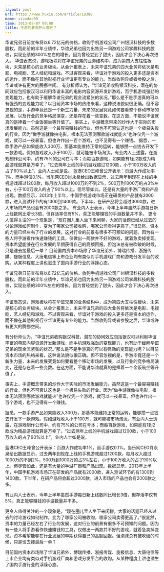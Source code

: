 ```yaml
---
layout: post
url: https://www.huxiu.com/article/18388
name: xiaodao99
time: 2013-08-07 09:08
title: 手游的春天肝火虚旺？
---
```

华谊兄弟日前宣布将以6.72亿元的价格，收购手机游戏公司广州银汉科技的多数股权。而此前的半年业绩中，华谊兄弟也因为出售另一间游戏公司掌趣科技的股权，实现业绩的300%左右的增长。因为曾经尝到了甜头，因此才会下决心再次进入。 华谊表态说，游戏板块将在华谊兄弟的业务结构中，成为第四大支柱性板块，未来是核心的业务板块。从会计报表上，未来华谊兄弟的四大业务将依次是电影、电视剧、艺人经纪和游戏。不过客观来看，华谊对于游戏的投入更多还是资本的运作，而不像在其他影视行业华谊更有专业的能力。当然收购异或者参股之后，华谊或许有更大的腾挪空间。 有分析师认为，“华谊兄弟收购银汉科技，潜在的协同效应包括银汉可以利用华谊丰富的电影内容资源开发新游戏，而手机游戏强劲的变现能力，也有助于缓解华谊兄弟的现金流紧张的状况。”那么是不是手游真的可以有强劲的变现能力呢？以目前资本市场的热络来看，这种说法貌似很正确。但不容忽视的是，手游毕竟还是一个新生力量，未来的发展究竟如何要看整个移动市场的发展，以及行业的竞争格局演变，还是存在着一些变数。在这方面，不能说华谊就真的是捧着一个金饭碗坐等升值了。 事实上，手游概念带来的炒作大于实际的市场发展能力。虽然这是一个最容易赚钱的行业，但也不可否认这也是一个极易失败的行业。因为“做手游就像拍电影，根本无法预测哪款游戏就能火”也许仅凭一个游戏，就可以一夜暴富。但也许作出一百个游戏，也不见得有一个赚钱。 据悉，一款手游产品如果能收入300万，那基本能维持正常的运转，能够攒一点钱去开发下一款游戏。假如游戏收入小于100万，就可能被市场淘汰。有业内人士透露，在游戏制作公司中，约有75%的公司在亏本；而每百款游戏，如果能有1到2款成为精品游戏就算是万幸了。“过去两年上线的手机游戏超过1200款，小于100万收入的占了90%以上”，业内人士如是说。 蓝港CEO王峰曾公开表示：页游大作成功率1%，而手游仅0.1%。当乐网CEO肖永泉给出数据显示，过去两年到现在上线的手机游戏超过1200款，每月收入超过1000万的不到2%，500万到1000万的占3%左右，小于100万收入的占了90%以上。但尽管如此，还是有大量的手游厂商和产品出现。数据显示，2013年上半年，中国手机游戏市场正在研发的产品就有2000款，进入测试环节的有1300到1400款。下半年，在研产品将会超过3000款，进入市场的产品也会有2000款之多。 有业内人士表示，今年上半年虽然手游每日新上线数同比增长3倍，但存活率仅有5%，真正能够赚钱的手游数量并不多。 更令人值得关注的一个现象是，“现在圈儿里人坐下来闲聊，大家的话题已经从过去的讨论游戏如何制作，变为了哪家公司被收购，哪家公司卖得更高了。”很显然，资本的力量已经左右了行业的发展，这对行业的前景有很多不可预知的问题。因为有一些人将手游看作快速赚钱的工具，仅做出一两款并不好的游戏，就着急卖掉变现。资本希望能够在行业发展的早期获得自己的高额回报。但泡沫总有被吹破的时候，只是谁去接最后一单？ 目前国内资本市场除了华谊兄弟外，博瑞传播、浙报传媒、旋极信息、大唐电信等上市企业均有类似对手机游戏厂商和游戏分发平台的收购。从某种程度上讲也滋生了国内手游行业的浮躁心态。

华谊兄弟日前宣布将以6.72亿元的价格，收购手机游戏公司广州银汉科技的多数股权。而此前的半年业绩中，华谊兄弟也因为出售另一间游戏公司掌趣科技的股权，实现业绩的300%左右的增长。因为曾经尝到了甜头，因此才会下决心再次进入。

华谊表态说，游戏板块将在华谊兄弟的业务结构中，成为第四大支柱性板块，未来是核心的业务板块。从会计报表上，未来华谊兄弟的四大业务将依次是电影、电视剧、艺人经纪和游戏。不过客观来看，华谊对于游戏的投入更多还是资本的运作，而不像在其他影视行业华谊更有专业的能力。当然收购异或者参股之后，华谊或许有更大的腾挪空间。

有分析师认为，“华谊兄弟收购银汉科技，潜在的协同效应包括银汉可以利用华谊丰富的电影内容资源开发新游戏，而手机游戏强劲的变现能力，也有助于缓解华谊兄弟的现金流紧张的状况。”那么是不是手游真的可以有强劲的变现能力呢？以目前资本市场的热络来看，这种说法貌似很正确。但不容忽视的是，手游毕竟还是一个新生力量，未来的发展究竟如何要看整个移动市场的发展，以及行业的竞争格局演变，还是存在着一些变数。在这方面，不能说华谊就真的是捧着一个金饭碗坐等升值了。

事实上，手游概念带来的炒作大于实际的市场发展能力。虽然这是一个最容易赚钱的行业，但也不可否认这也是一个极易失败的行业。因为“做手游就像拍电影，根本无法预测哪款游戏就能火”也许仅凭一个游戏，就可以一夜暴富。但也许作出一百个游戏，也不见得有一个赚钱。

据悉，一款手游产品如果能收入300万，那基本能维持正常的运转，能够攒一点钱去开发下一款游戏。假如游戏收入小于100万，就可能被市场淘汰。有业内人士透露，在游戏制作公司中，约有75%的公司在亏本；而每百款游戏，如果能有1到2款成为精品游戏就算是万幸了。“过去两年上线的手机游戏超过1200款，小于100万收入的占了90%以上”，业内人士如是说。

蓝港CEO王峰曾公开表示：页游大作成功率1%，而手游仅0.1%。当乐网CEO肖永泉给出数据显示，过去两年到现在上线的手机游戏超过1200款，每月收入超过1000万的不到2%，500万到1000万的占3%左右，小于100万收入的占了90%以上。但尽管如此，还是有大量的手游厂商和产品出现。数据显示，2013年上半年，中国手机游戏市场正在研发的产品就有2000款，进入测试环节的有1300到1400款。下半年，在研产品将会超过3000款，进入市场的产品也会有2000款之多。

有业内人士表示，今年上半年虽然手游每日新上线数同比增长3倍，但存活率仅有5%，真正能够赚钱的手游数量并不多。

更令人值得关注的一个现象是，“现在圈儿里人坐下来闲聊，大家的话题已经从过去的讨论游戏如何制作，变为了哪家公司被收购，哪家公司卖得更高了。”很显然，资本的力量已经左右了行业的发展，这对行业的前景有很多不可预知的问题。因为有一些人将手游看作快速赚钱的工具，仅做出一两款并不好的游戏，就着急卖掉变现。资本希望能够在行业发展的早期获得自己的高额回报。但泡沫总有被吹破的时候，只是谁去接最后一单？

目前国内资本市场除了华谊兄弟外，博瑞传播、浙报传媒、旋极信息、大唐电信等上市企业均有类似对手机游戏厂商和游戏分发平台的收购。从某种程度上讲也滋生了国内手游行业的浮躁心态。

